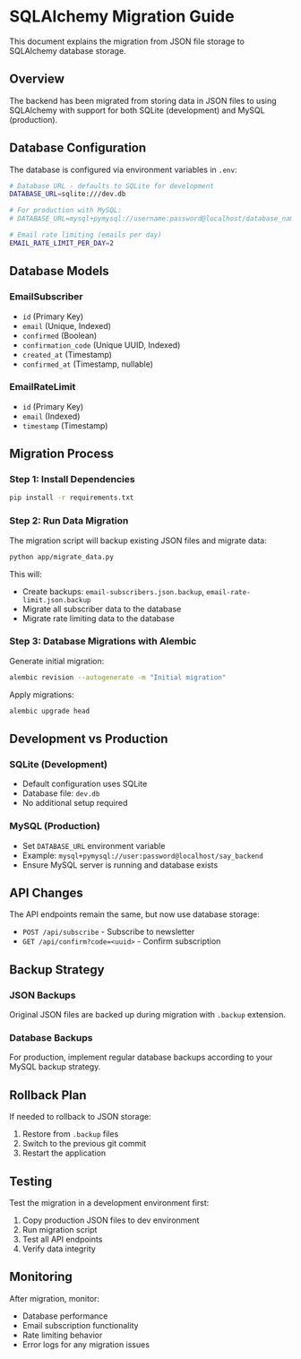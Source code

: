 # SQLAlchemy Migration Guide

This document explains the migration from JSON file storage to SQLAlchemy database storage.

## Overview

The backend has been migrated from storing data in JSON files to using SQLAlchemy with support for both SQLite (development) and MySQL (production).

## Database Configuration

The database is configured via environment variables in `.env`:

```bash
# Database URL - defaults to SQLite for development
DATABASE_URL=sqlite:///dev.db

# For production with MySQL:
# DATABASE_URL=mysql+pymysql://username:password@localhost/database_name

# Email rate limiting (emails per day)
EMAIL_RATE_LIMIT_PER_DAY=2
```

## Database Models

### EmailSubscriber
- `id` (Primary Key)
- `email` (Unique, Indexed)
- `confirmed` (Boolean)
- `confirmation_code` (Unique UUID, Indexed)
- `created_at` (Timestamp)
- `confirmed_at` (Timestamp, nullable)

### EmailRateLimit
- `id` (Primary Key)
- `email` (Indexed)
- `timestamp` (Timestamp)

## Migration Process

### Step 1: Install Dependencies
```bash
pip install -r requirements.txt
```

### Step 2: Run Data Migration
The migration script will backup existing JSON files and migrate data:
```bash
python app/migrate_data.py
```

This will:
- Create backups: `email-subscribers.json.backup`, `email-rate-limit.json.backup`
- Migrate all subscriber data to the database
- Migrate rate limiting data to the database

### Step 3: Database Migrations with Alembic

Generate initial migration:
```bash
alembic revision --autogenerate -m "Initial migration"
```

Apply migrations:
```bash
alembic upgrade head
```

## Development vs Production

### SQLite (Development)
- Default configuration uses SQLite
- Database file: `dev.db`
- No additional setup required

### MySQL (Production)
- Set `DATABASE_URL` environment variable
- Example: `mysql+pymysql://user:password@localhost/say_backend`
- Ensure MySQL server is running and database exists

## API Changes

The API endpoints remain the same, but now use database storage:
- `POST /api/subscribe` - Subscribe to newsletter
- `GET /api/confirm?code=<uuid>` - Confirm subscription

## Backup Strategy

### JSON Backups
Original JSON files are backed up during migration with `.backup` extension.

### Database Backups
For production, implement regular database backups according to your MySQL backup strategy.

## Rollback Plan

If needed to rollback to JSON storage:
1. Restore from `.backup` files
2. Switch to the previous git commit
3. Restart the application

## Testing

Test the migration in a development environment first:
1. Copy production JSON files to dev environment
2. Run migration script
3. Test all API endpoints
4. Verify data integrity

## Monitoring

After migration, monitor:
- Database performance
- Email subscription functionality
- Rate limiting behavior
- Error logs for any migration issues
